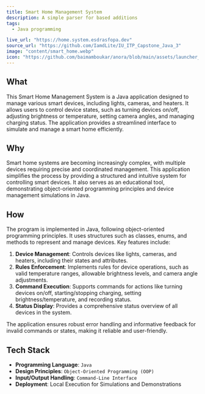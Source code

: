 ```yaml
---
title: Smart Home Management System
description: A simple parser for based additions
tags:
  - Java programming

live_url: "https://home.system.esdrasfopa.dev"
source_url: "https://github.com/IamdLite/IU_ITP_Capstone_Java_3"
image: "content/smart_home.webp"
icon: "https://github.com/baimamboukar/anora/blob/main/assets/launcher_icon.png?raw=true"
---
```

## What

This Smart Home Management System is a Java application designed to manage various smart devices, including lights, cameras, and heaters. It allows users to control device states, such as turning devices on/off, adjusting brightness or temperature, setting camera angles, and managing charging status. The application provides a streamlined interface to simulate and manage a smart home efficiently.

## Why

Smart home systems are becoming increasingly complex, with multiple devices requiring precise and coordinated management. This application simplifies the process by providing a structured and intuitive system for controlling smart devices. It also serves as an educational tool, demonstrating object-oriented programming principles and device management simulations in Java.

## How

The program is implemented in Java, following object-oriented programming principles. It uses structures such as classes, enums, and methods to represent and manage devices. Key features include:

1. **Device Management**: Controls devices like lights, cameras, and heaters, including their states and attributes.
2. **Rules Enforcement**: Implements rules for device operations, such as valid temperature ranges, allowable brightness levels, and camera angle adjustments.
3. **Command Execution**: Supports commands for actions like turning devices on/off, starting/stopping charging, setting brightness/temperature, and recording status.
4. **Status Display**: Provides a comprehensive status overview of all devices in the system.

The application ensures robust error handling and informative feedback for invalid commands or states, making it reliable and user-friendly.

## Tech Stack

- **Programming Language**: `Java`
- **Design Principles**: `Object-Oriented Programming (OOP)`
- **Input/Output Handling**: `Command-Line Interface`
- **Deployment**: Local Execution for Simulations and Demonstrations
